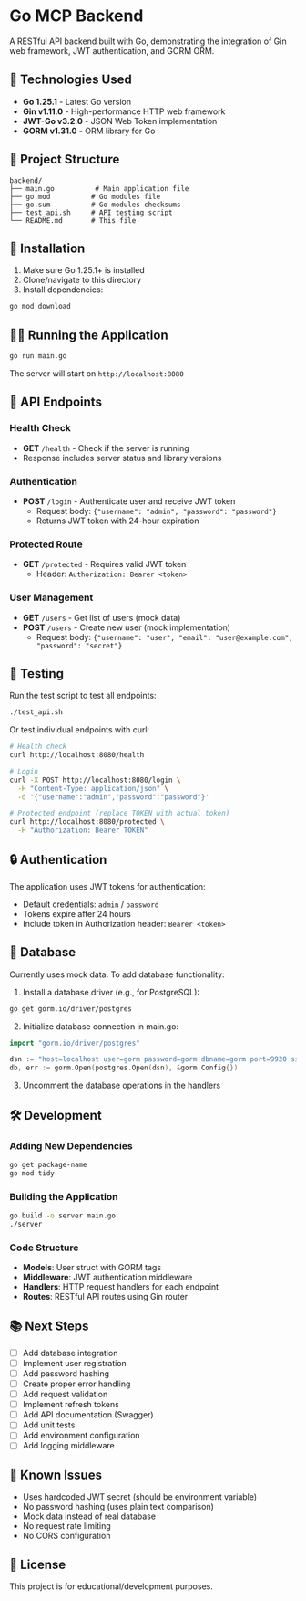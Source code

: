 # Go MCP Backend

A RESTful API backend built with Go, demonstrating the integration of Gin web framework, JWT authentication, and GORM ORM.

## 🚀 Technologies Used

- **Go 1.25.1** - Latest Go version
- **Gin v1.11.0** - High-performance HTTP web framework
- **JWT-Go v3.2.0** - JSON Web Token implementation
- **GORM v1.31.0** - ORM library for Go

## 📁 Project Structure

```
backend/
├── main.go          # Main application file
├── go.mod          # Go modules file
├── go.sum          # Go modules checksums
├── test_api.sh     # API testing script
└── README.md       # This file
```

## 🔧 Installation

1. Make sure Go 1.25.1+ is installed
2. Clone/navigate to this directory
3. Install dependencies:
```bash
go mod download
```

## 🏃‍♂️ Running the Application

```bash
go run main.go
```

The server will start on `http://localhost:8080`

## 📝 API Endpoints

### Health Check
- **GET** `/health` - Check if the server is running
- Response includes server status and library versions

### Authentication
- **POST** `/login` - Authenticate user and receive JWT token
  - Request body: `{"username": "admin", "password": "password"}`
  - Returns JWT token with 24-hour expiration

### Protected Route
- **GET** `/protected` - Requires valid JWT token
  - Header: `Authorization: Bearer <token>`

### User Management
- **GET** `/users` - Get list of users (mock data)
- **POST** `/users` - Create new user (mock implementation)
  - Request body: `{"username": "user", "email": "user@example.com", "password": "secret"}`

## 🧪 Testing

Run the test script to test all endpoints:

```bash
./test_api.sh
```

Or test individual endpoints with curl:

```bash
# Health check
curl http://localhost:8080/health

# Login
curl -X POST http://localhost:8080/login \
  -H "Content-Type: application/json" \
  -d '{"username":"admin","password":"password"}'

# Protected endpoint (replace TOKEN with actual token)
curl http://localhost:8080/protected \
  -H "Authorization: Bearer TOKEN"
```

## 🔒 Authentication

The application uses JWT tokens for authentication:
- Default credentials: `admin` / `password`
- Tokens expire after 24 hours
- Include token in Authorization header: `Bearer <token>`

## 💾 Database

Currently uses mock data. To add database functionality:

1. Install a database driver (e.g., for PostgreSQL):
```bash
go get gorm.io/driver/postgres
```

2. Initialize database connection in main.go:
```go
import "gorm.io/driver/postgres"

dsn := "host=localhost user=gorm password=gorm dbname=gorm port=9920 sslmode=disable"
db, err := gorm.Open(postgres.Open(dsn), &gorm.Config{})
```

3. Uncomment the database operations in the handlers

## 🛠️ Development

### Adding New Dependencies
```bash
go get package-name
go mod tidy
```

### Building the Application
```bash
go build -o server main.go
./server
```

### Code Structure

- **Models**: User struct with GORM tags
- **Middleware**: JWT authentication middleware
- **Handlers**: HTTP request handlers for each endpoint
- **Routes**: RESTful API routes using Gin router

## 📚 Next Steps

- [ ] Add database integration
- [ ] Implement user registration
- [ ] Add password hashing
- [ ] Create proper error handling
- [ ] Add request validation
- [ ] Implement refresh tokens
- [ ] Add API documentation (Swagger)
- [ ] Add unit tests
- [ ] Add environment configuration
- [ ] Add logging middleware

## 🐛 Known Issues

- Uses hardcoded JWT secret (should be environment variable)
- No password hashing (uses plain text comparison)
- Mock data instead of real database
- No request rate limiting
- No CORS configuration

## 📄 License

This project is for educational/development purposes.
